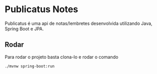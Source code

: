 # Publicatus Notes

Publicatus é uma api de notas/lembretes desenvolvida utilizando Java, Spring Boot e JPA.

## Rodar

Para rodar o projeto basta clona-lo e rodar o comando

```bash
./mvnw spring-boot:run
```